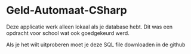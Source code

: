 # Geld-Automaat-CSharp
Deze applicatie werk alleen lokaal als je database hebt. Dit was een opdracht voor school wat ook goedgekeurd werd.


Als je het wilt uitproberen moet je deze SQL file downloaden in de github


